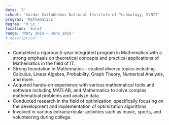 ```yaml
---
date: '3'
school: 'Sardar Vallabhbhai National Institute of Technology, SVNIT'
program: 'Mathematics'
degree: 'M.Sc.'
location: 'Surat'
range: 'Maty 2014 – June 2019'
# description: ''
---
```


- Completed a rigorous 5-year integrated program in Mathematics with a strong emphasis on theoretical concepts and practical applications of Mathematics in the field of IT.
- Strong foundation in Mathematics - studied diverse topics including Calculus, Linear Algebra, Probability, Graph Theory, Numerical Analysis, and more.
- Acquired hands-on experience with various mathematical tools and software including MATLAB, and Mathematica to solve complex mathematical problems and analyze data.
- Conducted research in the field of optimization, specifically focusing on the development and implementation of optimization algorithms.
- Involved in various extracurricular activities such as music, sports, and volunteering during college.
